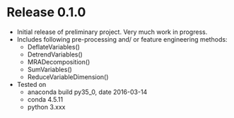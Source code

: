 # Release 0.1.0
 - Initial release of preliminary project. Very much work in progress.
 - Includes following pre-processing and/ or feature engineering methods:
    - DeflateVariables()
    - DetrendVariables()
    - MRADecomposition()
    - SumVariables()
    - ReduceVariableDimension()
 - Tested on
    - anaconda build py35_0, date 2016-03-14
    - conda 4.5.11
    - python 3.xxx